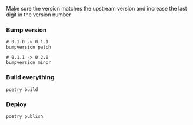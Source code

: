 Make sure the version matches the upstream version and increase the last digit in the version number

### Bump version

```
# 0.1.0 -> 0.1.1
bumpversion patch

# 0.1.1 -> 0.2.0
bumpversion minor
```


### Build everything

```
poetry build
```


### Deploy

```
poetry publish
```
